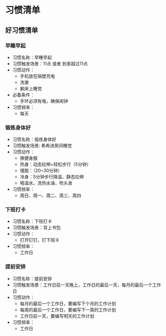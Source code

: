 # 习惯清单

## 好习惯清单

### 早睡早起

- 习惯名称：早睡早起
- 习惯触发场景：11点 或者 到家超过11点
- 习惯动作：
  - 手机放在隔壁充电
  - 洗漱
  - 躺床上睡觉
- 必备条件：
  - 手环必须有电，确保闹钟
- 习惯频率：
  - 每天

### 锻炼身体好

- 习惯名称：锻炼身体好
- 习惯触发场景: 希希进房间睡觉
- 习惯动作：
  - 换健身服
  - 热身：动态拉伸+轻松步行（5分钟）
  - 慢跑：（20~30分钟）
  - 冷身：5分钟步行降温，静态拉伸
  - 喝温水，洗热水澡，吹头发
- 习惯频率：
  - 周日、周一、周二、周三、周四

### 下班打卡

- 习惯名称：下班打卡
- 习惯触发场景：背上书包
- 习惯动作：
  - 打开钉钉，打下班卡
- 习惯频率：
  - 工作日

### 提前安排

- 习惯名称：提前安排
- 习惯触发场景：工作日前一天晚上，工作日的最后一天，每月的最后一个工作日
- 习惯动作：
  - 每月的最后一个工作日，要编写下个月的工作计划
  - 每周的最后一个工作日，要编写下一周的工作计划
  - 工作日前一天，要编写明天的工作计划
- 习惯频率：
  - 工作日
